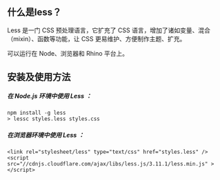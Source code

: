 ## 什么是less？

Less 是一门 CSS 预处理语言，它扩充了 CSS 语言，增加了诸如变量、混合（mixin）、函数等功能，让 CSS 更易维护、方便制作主题、扩充。

可以运行在 Node、浏览器和 Rhino 平台上。

## 安装及使用方法

##### 在 Node.js 环境中使用 Less ：

```
npm install -g less
> lessc styles.less styles.css
```



##### 在浏览器环境中使用 Less ：

```
<link rel="stylesheet/less" type="text/css" href="styles.less" />
<script src="//cdnjs.cloudflare.com/ajax/libs/less.js/3.11.1/less.min.js" ></script>
```